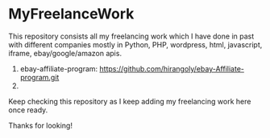 # MyFreelanceWork

This repository consists all my freelancing work which I have done in past with different companies mostly in Python, PHP, wordpress, html, javascript, iframe, ebay/google/amazon apis.

1. ebay-affiliate-program: https://github.com/hirangoly/ebay-Affiliate-program.git
2. 

Keep checking this repository as I keep adding my freelancing work here once ready.

Thanks for looking!
